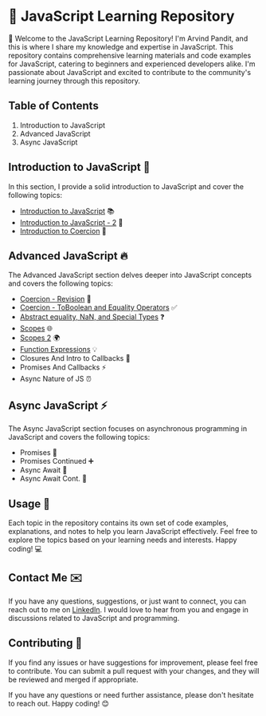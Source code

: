 # 🚀 JavaScript Learning Repository

👋 Welcome to the JavaScript Learning Repository! I'm Arvind Pandit, and this is where I share my knowledge and expertise in JavaScript. This repository contains comprehensive learning materials and code examples for JavaScript, catering to beginners and experienced developers alike. I'm passionate about JavaScript and excited to contribute to the community's learning journey through this repository.

## Table of Contents

1. Introduction to JavaScript
2. Advanced JavaScript
3. Async JavaScript

## Introduction to JavaScript 🌟

In this section, I provide a solid introduction to JavaScript and cover the following topics:

- [Introduction to JavaScript](https://github.com/arvindpndit/JavaScript/blob/master/01%20Intro%20to%20JS/01%20Intro%20to%20JS/Notes/intro-to-js-notes.md) 📚
- [Introduction to JavaScript - 2](https://github.com/arvindpndit/JavaScript/blob/master/01%20Intro%20to%20JS/02%20Intro%20to%20JS-2/Notes/intro-to-js-notes-2.md) 🚀
- [Introduction to Coercion](https://github.com/arvindpndit/JavaScript/tree/master/01%20Intro%20to%20JS/03%20Coercion/Notes) 🎯

## Advanced JavaScript 🔥

The Advanced JavaScript section delves deeper into JavaScript concepts and covers the following topics:

- [Coercion - Revision](https://github.com/arvindpndit/JavaScript/tree/master/01%20Intro%20to%20JS/03%20Coercion/Notes) 🔁
- [Coercion - ToBoolean and Equality Operators](https://github.com/arvindpndit/JavaScript/blob/master/02%20Advance%20JS/05%20ToBoolean%20%26%20Strict%20Equality/Notes/ToBoolean_strict_operator.md) ✅
- [Abstract equality, NaN, and Special Types](https://github.com/arvindpndit/JavaScript/blob/master/02%20Advance%20JS/06%20Abstract%20equality%2C%20NaN%2C%20Special%20Types/Notes/Abstract_operator_NaN.md) ❓
- [Scopes](https://github.com/arvindpndit/JavaScript/blob/master/02%20Advance%20JS/07%20Scopes/Notes/Scope.md) 🌐
- [Scopes 2](https://github.com/arvindpndit/JavaScript/blob/master/02%20Advance%20JS/08%20Scopes%202/Notes/scopes2.md) 🌍
- [Function Expressions](https://github.com/arvindpndit/JavaScript/blob/master/02%20Advance%20JS/09%20Function%20Expression/Notes/function_expression.md) 💡
- Closures And Intro to Callbacks 🧩
- Promises And Callbacks ⚡
- Async Nature of JS ⏰

## Async JavaScript ⚡

The Async JavaScript section focuses on asynchronous programming in JavaScript and covers the following topics:

- Promises 🤝
- Promises Continued ➕
- Async Await 🚦
- Async Await Cont. 🔄

## Usage 🚀

Each topic in the repository contains its own set of code examples, explanations, and notes to help you learn JavaScript effectively. Feel free to explore the topics based on your learning needs and interests. Happy coding! 💻

## Contact Me ✉️

If you have any questions, suggestions, or just want to connect, you can reach out to me on [LinkedIn](https://www.linkedin.com/in/arvindpndit/). I would love to hear from you and engage in discussions related to JavaScript and programming.

## Contributing 🤝

If you find any issues or have suggestions for improvement, please feel free to contribute. You can submit a pull request with your changes, and they will be reviewed and merged if appropriate.

If you have any questions or need further assistance, please don't hesitate to reach out. Happy coding! 😊

